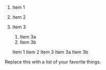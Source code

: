 

1. Item 1
2. Item 2
3. Item 3
   1. Item 3a
   2. Item 3b

    Item 1
    Item 2
    Item 3
        Item 3a
        Item 3b







Replace this with a list of your favorite things.
